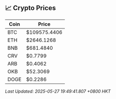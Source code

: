 ## 📈 Crypto Prices

| Coin | Price |
| ---- | ----- |
| BTC | $109575.4406 |
| ETH | $2646.1268 |
| BNB | $681.4840 |
| CRV | $0.7799 |
| ARB | $0.4062 |
| OKB | $52.3069 |
| DOGE | $0.2286 |

_Last Updated: 2025-05-27 19:49:41.807 +0800 HKT_